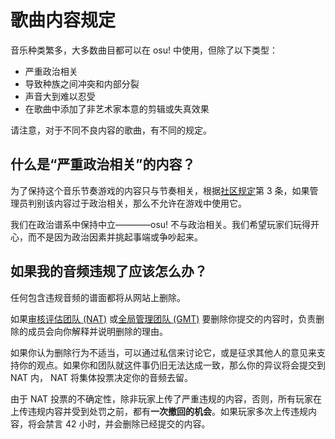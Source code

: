 # 歌曲内容规定

音乐种类繁多，大多数曲目都可以在 osu! 中使用，但除了以下类型：

- 严重政治相关
- 导致种族之间冲突和内部分裂
- 声音大到难以忍受
- 在歌曲中添加了非艺术家本意的剪辑或失真效果

请注意，对于不同不良内容的歌曲，有不同的规定。

## 什么是“严重政治相关”的内容？

为了保持这个音乐节奏游戏的内容只与节奏相关，根据[社区规定](/wiki/Rules#社区规定)第 3 条，如果管理员判别该内容过于政治相关，那么不允许在游戏中使用它。

我们在政治谱系中保持中立————osu! 不与政治相关。我们希望玩家们玩得开心，而不是因为政治因素并挑起事端或争吵起来。

## 如果我的音频违规了应该怎么办？

任何包含违规音频的谱面都将从网站上删除。

如果[审核评估团队 (NAT)](/wiki/People/Nomination_Assessment_Team) 或[全局管理团队 (GMT)](/wiki/People/Global_Moderation_Team) 要删除你提交的内容时，负责删除的成员会向你解释并说明删除的理由。

如果你认为删除行为不适当，可以通过私信来讨论它，或是征求其他人的意见来支持你的观点。如果你和团队就这件事仍旧无法达成一致，那么你的异议将会提交到 NAT 内， NAT 将集体投票决定你的音频去留。

由于 NAT 投票的不确定性，除非玩家上传了严重违规的内容，否则，所有玩家在上传违规内容并受到处罚之前，都有**一次撤回的机会**。如果玩家多次上传违规内容，将会禁言 42 小时，并会删除已经提交的内容。
